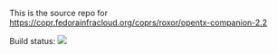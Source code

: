 This is the source repo for https://copr.fedorainfracloud.org/coprs/roxor/opentx-companion-2.2


Build status:
<a href="https://copr.fedorainfracloud.org/coprs/roxor/opentx-companion-2.2/package/opentx-companion/"><img src="https://copr.fedorainfracloud.org/coprs/roxor/opentx-companion-2.2/package/opentx-companion/status_image/last_build.png" /></a>

